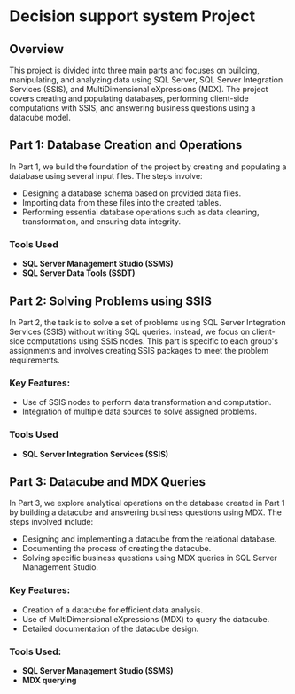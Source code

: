 # Decision support system Project

## Overview
This project is divided into three main parts and focuses on building, manipulating, and analyzing data using SQL Server, SQL Server Integration Services (SSIS), and MultiDimensional eXpressions (MDX). The project covers creating and populating databases, performing client-side computations with SSIS, and answering business questions using a datacube model.

## Part 1: Database Creation and Operations
In Part 1, we build the foundation of the project by creating and populating a database using several input files. The steps involve:

- Designing a database schema based on provided data files.
- Importing data from these files into the created tables.
- Performing essential database operations such as data cleaning, transformation, and ensuring data integrity.

### Tools Used
- **SQL Server Management Studio (SSMS)**
- **SQL Server Data Tools (SSDT)**

## Part 2: Solving Problems using SSIS
In Part 2, the task is to solve a set of problems using SQL Server Integration Services (SSIS) without writing SQL queries. Instead, we focus on client-side computations using SSIS nodes. This part is specific to each group's assignments and involves creating SSIS packages to meet the problem requirements.

### Key Features:
- Use of SSIS nodes to perform data transformation and computation.
- Integration of multiple data sources to solve assigned problems.

### Tools Used
- **SQL Server Integration Services (SSIS)**


## Part 3: Datacube and MDX Queries
In Part 3, we explore analytical operations on the database created in Part 1 by building a datacube and answering business questions using MDX. The steps involved include:

- Designing and implementing a datacube from the relational database.
- Documenting the process of creating the datacube.
- Solving specific business questions using MDX queries in SQL Server Management Studio.

### Key Features:
- Creation of a datacube for efficient data analysis.
- Use of MultiDimensional eXpressions (MDX) to query the datacube.
- Detailed documentation of the datacube design.

### Tools Used:
- **SQL Server Management Studio (SSMS)**
- **MDX querying**
